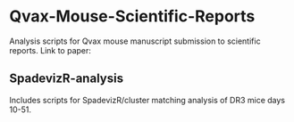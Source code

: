 # Qvax-Mouse-Scientific-Reports
Analysis scripts for Qvax mouse manuscript submission to scientific reports. Link to paper:

## SpadevizR-analysis
Includes scripts for SpadevizR/cluster matching analysis of DR3 mice days 10-51. 
